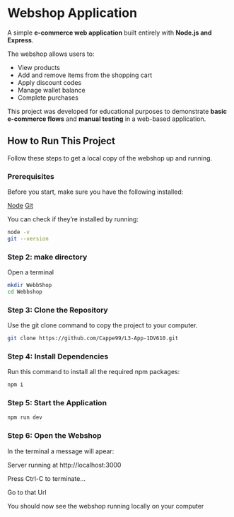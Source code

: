 # Webshop Application

A simple **e-commerce web application** built entirely with **Node.js and Express**.

The webshop allows users to:
- View products  
- Add and remove items from the shopping cart  
- Apply discount codes  
- Manage wallet balance  
- Complete purchases  

This project was developed for educational purposes to demonstrate **basic e-commerce flows** and **manual testing** in a web-based application.

## How to Run This Project

Follow these steps to get a local copy of the webshop up and running.

### Prerequisites

Before you start, make sure you have the following installed:

[Node](https://nodejs.org/en)
[Git](https://git-scm.com/)

You can check if they’re installed by running:
```bash
node -v
git --version
```

### Step 2: make directory

Open a terminal

```bash
mkdir WebbShop
cd Webbshop
```

### Step 3: Clone the Repository

Use the git clone command to copy the project to your computer.

```bash
git clone https://github.com/Cappe99/L3-App-1DV610.git
```

### Step 4: Install Dependencies

Run this command to install all the required npm packages:

```bash
npm i 
```

### Step 5: Start the Application

```bash
npm run dev
```

### Step 6: Open the Webshop

In the terminal a message will apear:

Server running at http://localhost:3000

Press Ctrl-C to terminate...

Go to that Url

You should now see the webshop running locally on your computer
